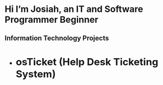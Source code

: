 <h1>Hi I’m Josiah, an IT and Software Programmer Beginner
<h2> Information Technology Projects

- <b>osTicket (Help Desk Ticketing System)</b>
  -






